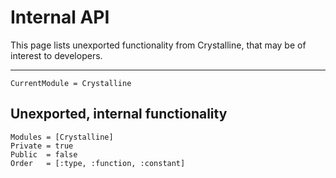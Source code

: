 # Internal API

This page lists unexported functionality from Crystalline, that may be of interest to developers.

---

```@meta
CurrentModule = Crystalline
```

## Unexported, internal functionality
```@autodocs
Modules = [Crystalline]
Private = true
Public  = false
Order   = [:type, :function, :constant]
```